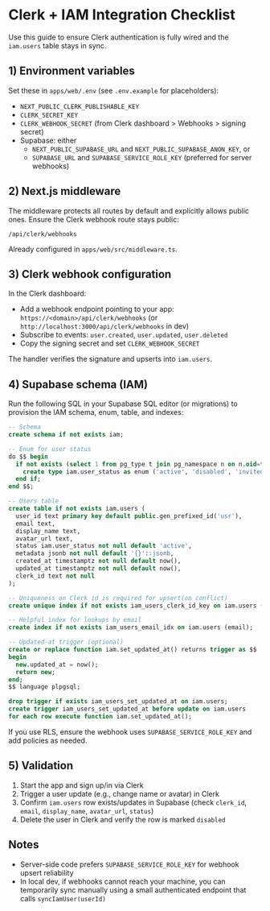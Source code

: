 # Clerk + IAM Integration Checklist

Use this guide to ensure Clerk authentication is fully wired and the `iam.users` table stays in sync.

## 1) Environment variables

Set these in `apps/web/.env` (see `.env.example` for placeholders):

- `NEXT_PUBLIC_CLERK_PUBLISHABLE_KEY`
- `CLERK_SECRET_KEY`
- `CLERK_WEBHOOK_SECRET` (from Clerk dashboard > Webhooks > signing secret)
- Supabase: either
  - `NEXT_PUBLIC_SUPABASE_URL` and `NEXT_PUBLIC_SUPABASE_ANON_KEY`, or
  - `SUPABASE_URL` and `SUPABASE_SERVICE_ROLE_KEY` (preferred for server webhooks)

## 2) Next.js middleware

The middleware protects all routes by default and explicitly allows public ones. Ensure the Clerk webhook route stays public:

```
/api/clerk/webhooks
```

Already configured in `apps/web/src/middleware.ts`.

## 3) Clerk webhook configuration

In the Clerk dashboard:

- Add a webhook endpoint pointing to your app: `https://<domain>/api/clerk/webhooks` (or `http://localhost:3000/api/clerk/webhooks` in dev)
- Subscribe to events: `user.created`, `user.updated`, `user.deleted`
- Copy the signing secret and set `CLERK_WEBHOOK_SECRET`

The handler verifies the signature and upserts into `iam.users`.

## 4) Supabase schema (IAM)

Run the following SQL in your Supabase SQL editor (or migrations) to provision the IAM schema, enum, table, and indexes:

```sql
-- Schema
create schema if not exists iam;

-- Enum for user status
do $$ begin
  if not exists (select 1 from pg_type t join pg_namespace n on n.oid=t.typnamespace where n.nspname='iam' and t.typname='user_status') then
    create type iam.user_status as enum ('active', 'disabled', 'invited');
  end if;
end $$;

-- Users table
create table if not exists iam.users (
  user_id text primary key default public.gen_prefixed_id('usr'),
  email text,
  display_name text,
  avatar_url text,
  status iam.user_status not null default 'active',
  metadata jsonb not null default '{}'::jsonb,
  created_at timestamptz not null default now(),
  updated_at timestamptz not null default now(),
  clerk_id text not null
);

-- Uniqueness on Clerk id is required for upsert(on conflict)
create unique index if not exists iam_users_clerk_id_key on iam.users (clerk_id);

-- Helpful index for lookups by email
create index if not exists iam_users_email_idx on iam.users (email);

-- Updated-at trigger (optional)
create or replace function iam.set_updated_at() returns trigger as $$
begin
  new.updated_at = now();
  return new;
end;
$$ language plpgsql;

drop trigger if exists iam_users_set_updated_at on iam.users;
create trigger iam_users_set_updated_at before update on iam.users
for each row execute function iam.set_updated_at();
```

If you use RLS, ensure the webhook uses `SUPABASE_SERVICE_ROLE_KEY` and add policies as needed.

## 5) Validation

1. Start the app and sign up/in via Clerk
2. Trigger a user update (e.g., change name or avatar) in Clerk
3. Confirm `iam.users` row exists/updates in Supabase (check `clerk_id`, `email`, `display_name`, `avatar_url`, `status`)
4. Delete the user in Clerk and verify the row is marked `disabled`

## Notes

- Server-side code prefers `SUPABASE_SERVICE_ROLE_KEY` for webhook upsert reliability
- In local dev, if webhooks cannot reach your machine, you can temporarily sync manually using a small authenticated endpoint that calls `syncIamUser(userId)`

